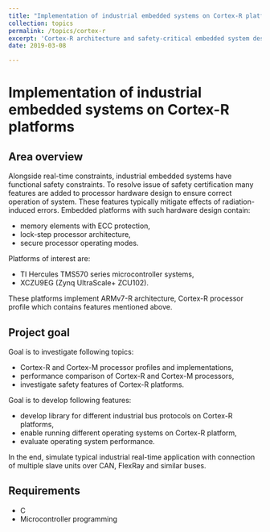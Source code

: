 ```yaml
---
title: "Implementation of industrial embedded systems on Cortex-R platforms"
collection: topics
permalink: /topics/cortex-r
excerpt: 'Cortex-R architecture and safety-critical embedded system design..'
date: 2019-03-08

---
```


# Implementation of industrial embedded systems on Cortex-R platforms

## Area overview

Alongside real-time constraints, industrial embedded systems have functional 
safety constraints. To resolve issue of safety certification many features are 
added to processor hardware design to ensure correct operation of system. These
features typically mitigate effects of radiation-induced errors. Embedded 
platforms with such hardware design contain:

* memory elements with ECC protection,
* lock-step processor architecture,
* secure processor operating modes.

Platforms of interest are:

* TI Hercules TMS570 series microcontroller systems,
* XCZU9EG (Zynq UltraScale+ ZCU102).

These platforms implement ARMv7-R architecture, Cortex-R processor profile
which contains features mentioned above.

## Project goal

Goal is to investigate following topics:

* Cortex-R and Cortex-M processor profiles and implementations,
* performance comparison of Cortex-R and Cortex-M processors,
* investigate safety features of Cortex-R platforms.

Goal is to develop following features:

* develop library for different industrial bus protocols on Cortex-R platforms,
* enable running different operating systems on Cortex-R platform,
* evaluate operating system performance. 

In the end, simulate typical industrial real-time application 
with connection of multiple slave units over CAN, FlexRay and similar buses.

## Requirements

* C
* Microcontroller programming
